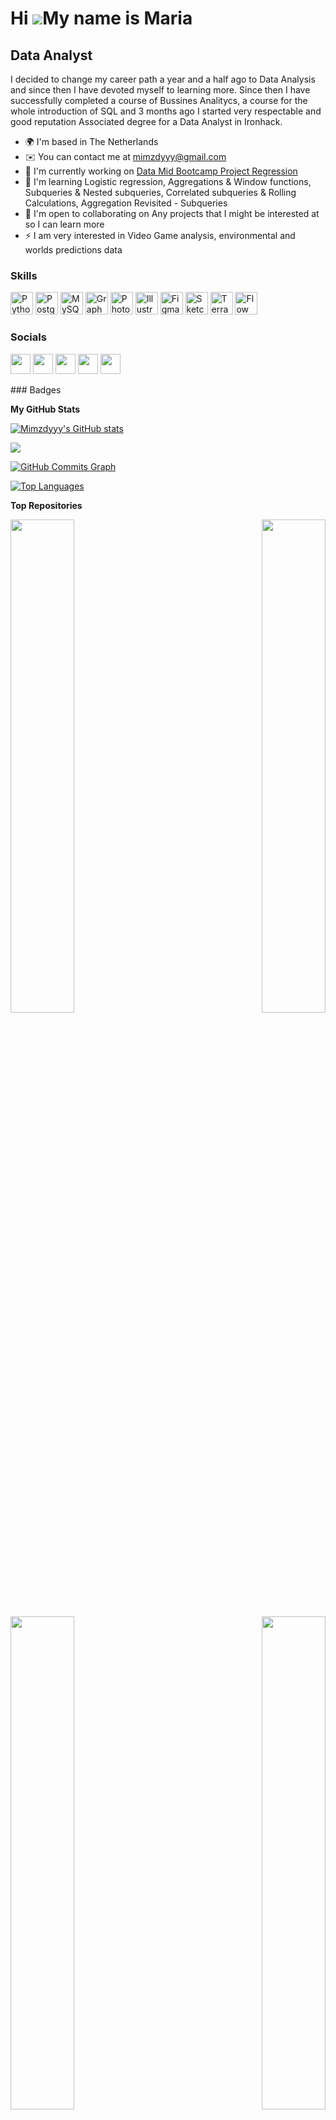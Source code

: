 Hi ![](https://user-images.githubusercontent.com/18350557/176309783-0785949b-9127-417c-8b55-ab5a4333674e.gif)My name is Maria
=======================================================================================================================================

Data Analyst
------------

I decided to change my career path a year and a half ago to Data Analysis and since then I have devoted myself to learning more. Since then I have successfully completed a course of Bussines Analitycs, a course for the whole introduction of SQL and 3 months ago I started very respectable and good reputation Associated degree for a Data Analyst in Ironhack.

* 🌍  I'm based in The Netherlands
* ✉️  You can contact me at [mimzdyyy@gmail.com](mailto:mimzdyyy@gmail.com)
* 🚀  I'm currently working on [Data Mid Bootcamp Project Regression](http://github.com/ironhack-edu/data_mid_bootcamp_project_regression)
* 🧠  I'm learning Logistic regression, Aggregations & Window functions, Subqueries & Nested subqueries, Correlated subqueries & Rolling Calculations, Aggregation Revisited - Subqueries
* 🤝  I'm open to collaborating on Any projects that I might be interested at so I can learn more
* ⚡  I am very interested in Video Game analysis, environmental and worlds predictions data

### Skills

<p align="left">
<a href="https://www.python.org/" target="_blank" rel="noreferrer"><img src="https://raw.githubusercontent.com/danielcranney/readme-generator/main/public/icons/skills/python-colored.svg" width="36" height="36" alt="Python" /></a>
<a href="https://www.postgresql.org/" target="_blank" rel="noreferrer"><img src="https://raw.githubusercontent.com/danielcranney/readme-generator/main/public/icons/skills/postgresql-colored.svg" width="36" height="36" alt="PostgreSQL" /></a>
<a href="https://www.mysql.com/" target="_blank" rel="noreferrer"><img src="https://raw.githubusercontent.com/danielcranney/readme-generator/main/public/icons/skills/mysql-colored.svg" width="36" height="36" alt="MySQL" /></a>
<a href="https://graphql.org/" target="_blank" rel="noreferrer"><img src="https://raw.githubusercontent.com/danielcranney/readme-generator/main/public/icons/skills/graphql-colored.svg" width="36" height="36" alt="GraphQL" /></a>
<a href="https://www.adobe.com/uk/products/photoshop.html" target="_blank" rel="noreferrer"><img src="https://raw.githubusercontent.com/danielcranney/readme-generator/main/public/icons/skills/photoshop-colored.svg" width="36" height="36" alt="Photoshop" /></a>
<a href="adobe.com/uk/products/illustrator.html" target="_blank" rel="noreferrer"><img src="https://raw.githubusercontent.com/danielcranney/readme-generator/main/public/icons/skills/illustrator-colored.svg" width="36" height="36" alt="Illustrator" /></a>
<a href="https://www.figma.com/" target="_blank" rel="noreferrer"><img src="https://raw.githubusercontent.com/danielcranney/readme-generator/main/public/icons/skills/figma-colored.svg" width="36" height="36" alt="Figma" /></a>
<a href="https://www.sketch.com/" target="_blank" rel="noreferrer"><img src="https://raw.githubusercontent.com/danielcranney/readme-generator/main/public/icons/skills/sketch-colored.svg" width="36" height="36" alt="Sketch" /></a>
<a href="https://www.terra.money/" target="_blank" rel="noreferrer"><img src="https://raw.githubusercontent.com/danielcranney/readme-generator/main/public/icons/skills/terra-colored.svg" width="36" height="36" alt="Terra" /></a>
<a href="https://www.onflow.org/" target="_blank" rel="noreferrer"><img src="https://raw.githubusercontent.com/danielcranney/readme-generator/main/public/icons/skills/flow-colored.svg" width="36" height="36" alt="Flow" /></a>
</p>

### Socials

<p align="left"> <a href="https://discord.com/users/6705" target="_blank" rel="noreferrer"><img src="https://raw.githubusercontent.com/danielcranney/readme-generator/main/public/icons/socials/discord.svg" width="32" height="32" /></a> <a href="https://www.github.com/Mimzdyyy" target="_blank" rel="noreferrer"><img src="https://raw.githubusercontent.com/danielcranney/readme-generator/main/public/icons/socials/github.svg" width="32" height="32" /></a> <a href="https://www.linkedin.com/in/maria-dimitrova-993589166/" target="_blank" rel="noreferrer"><img src="https://raw.githubusercontent.com/danielcranney/readme-generator/main/public/icons/socials/linkedin.svg" width="32" height="32" /></a> <a href="https://www.stackoverflow.com/users/19930880/mimzdyyy" target="_blank" rel="noreferrer"><img src="https://raw.githubusercontent.com/danielcranney/readme-generator/main/public/icons/socials/stackoverflow.svg" width="32" height="32" /></a> <a href="https://www.twitch.tv/mimzdyyy" target="_blank" rel="noreferrer"><img src="https://raw.githubusercontent.com/danielcranney/readme-generator/main/public/icons/socials/twitch.svg" width="32" height="32" /></a></p>
### Badges

<b>My GitHub Stats</b>

<a href="http://www.github.com/Mimzdyyy"><img src="https://github-readme-stats.vercel.app/api?username=Mimzdyyy&show_icons=true&hide=&count_private=true&title_color=a855f7&text_color=ffffff&icon_color=3382ed&bg_color=1c1917&hide_border=true&show_icons=true" alt="Mimzdyyy's GitHub stats" /></a>

<a href="http://www.github.com/Mimzdyyy"><img src="https://github-readme-streak-stats.herokuapp.com/?user=Mimzdyyy&stroke=ffffff&background=1c1917&ring=a855f7&fire=a855f7&currStreakNum=ffffff&currStreakLabel=a855f7&sideNums=ffffff&sideLabels=ffffff&dates=ffffff&hide_border=true" /></a>

<a href="http://www.github.com/Mimzdyyy"><img src="https://activity-graph.herokuapp.com/graph?username=Mimzdyyy&bg_color=1c1917&color=ffffff&line=3382ed&point=ffffff&area_color=1c1917&area=true&hide_border=true&custom_title=GitHub%20Commits%20Graph" alt="GitHub Commits Graph" /></a>

<a href="https://github.com/Mimzdyyy" align="left"><img src="https://github-readme-stats.vercel.app/api/top-langs/?username=Mimzdyyy&langs_count=10&title_color=a855f7&text_color=ffffff&icon_color=3382ed&bg_color=1c1917&hide_border=true&locale=en&custom_title=Top%20%Languages" alt="Top Languages" /></a>

<b>Top Repositories</b>

<div width="100%" align="center"><a href="https://github.com/Mimzdyyy/Python-labs-IronMimi" align="left"><img align="left" width="45%" src="https://github-readme-stats.vercel.app/api/pin/?username=Mimzdyyy&repo=Python-labs-IronMimi&title_color=a855f7&text_color=ffffff&icon_color=3382ed&bg_color=1c1917&hide_border=true&locale=en" /></a><a href="https://github.com/Mimzdyyy/Water_Potability_Project" align="right"><img align="right" width="45%" src="https://github-readme-stats.vercel.app/api/pin/?username=Mimzdyyy&repo=Water_Potability_Project&title_color=a855f7&text_color=ffffff&icon_color=3382ed&bg_color=1c1917&hide_border=true&locale=en" /></a></div><br /><br /><br /><br /><br /><br /><br />

<br /><br /><br /><br /><br />

<div width="100%" align="center"><a href="https://github.com/Mimzdyyy/SQL-labs" align="left"><img align="left" width="45%" src="https://github-readme-stats.vercel.app/api/pin/?username=Mimzdyyy&repo=SQL-labs&title_color=a855f7&text_color=ffffff&icon_color=3382ed&bg_color=1c1917&hide_border=true&locale=en" /></a><a href="https://github.com/Mimzdyyy/DS-job-market-analysis" align="right"><img align="right" width="45%" src="https://github-readme-stats.vercel.app/api/pin/?username=Mimzdyyy&repo=DS-job-market-analysis&title_color=a855f7&text_color=ffffff&icon_color=3382ed&bg_color=1c1917&hide_border=true&locale=en" /></a></div>
